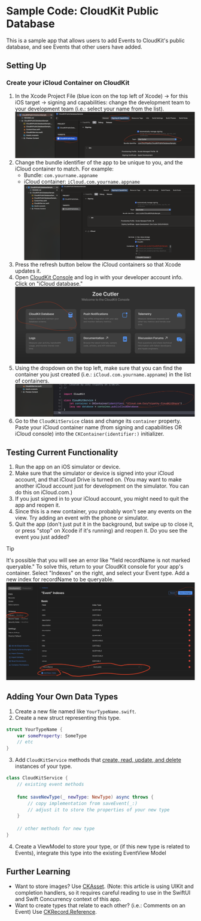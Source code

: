 #  Sample Code: CloudKit Public Database

This is a sample app that allows users to add Events to CloudKit's public database, and see Events that other users have added.

## Setting Up

### Create your iCloud Container on CloudKit
1. In the Xcode Project File (blue icon on the top left of Xcode) -> for this iOS target -> signing and capabilities: change the development team to your development team (i.e.: select your name from the list).
![Image of Xcode project file showing Signing and Capabilities.](Images/developmentTeam.png)
2. Change the bundle identifier of the app to be unique to you, and the iCloud container to match. For example:
    * Bundle: `com.yourname.appname`
    * iCloud container: `iCloud.com.yourname.appname`
![Image of Xcode project file showing Bundle ID and iCloud Containers.](Images/bundleID.png)
3. Press the refresh button below the iCloud containers so that Xcode updates it.
4. Open [CloudKit Console](https://icloud.developer.apple.com/) and log in with your developer account info. Click on "iCloud database."
![Image of CloudKit Console showing iCloud Database.](Images/cloudkitConsole.png)
5. Using the dropdown on the top left, make sure that you can find the container you just created (i.e.: `iCloud.com.yourname.appname`) in the list of containers.
![Image of CloudKit Console showing iCloud Database.](Images/cloudkitService.png)
4. Go to the `CloudKitService` class and change its `container` property. Paste your iCloud container name (from signing and capabilities OR iCloud console) into the `CKContainer(identifier:)` initializer.

## Testing Current Functionality
1. Run the app on an iOS simulator or device.
2. Make sure that the simulator or device is signed into your iCloud account, and that iCloud Drive is turned on. (You may want to make another iCloud account just for development on the simulator. You can do this on iCloud.com.)
3. If you just signed in to your iCloud account, you might need to quit the app and reopen it.
4. Since this is a new container, you probably won't see any events on the view. Try adding an event with the phone or simulator.
6. Quit the app (don't just put it in the background, but swipe up to close it, or press "stop" on Xcode if it's running) and reopen it. Do you see the event you just added?
> [!TIP]
> It's possible that you will see an error like "field recordName is not marked queryable." To solve this, return to your CloudKit console for your app's container. Select "Indexes" on the right, and select your Event type. Add a new index for recordName to be queryable.
> ![Image of CloudKit console showing adding an index for recordName.](Images/recordName.png)

## Adding Your Own Data Types
1. Create a new file named like `YourTypeName.swift`.
2. Create a new struct representing this type.
```Swift
struct YourTypeName {
    var someProperty: SomeType
    // etc
}
```
3. Add `CloudKitService` methods that [create, read, update, and delete](https://en.wikipedia.org/wiki/Create,_read,_update_and_delete) instances of your type.
```Swift
class CloudKitService {
    // existing event methods

    func saveNewType(_ newType: NewType) async throws {
        // copy implementation from saveEvent(_:)
        // adjust it to store the properties of your new type
    }

    // other methods for new type
}
```
4. Create a ViewModel to store your type, or (if this new type is related to Events), integrate this type into the existing EventView Model

## Further Learning
* Want to store images? Use [CKAsset](https://www.hackingwithswift.com/read/33/4/writing-to-icloud-with-cloudkit-ckrecord-and-ckasset). (Note: this article is using UIKit and completion handlers, so it requires careful reading to use in the SwiftUI and Swift Concurrency context of this app.
* Want to create types that relate to each other? (i.e.: Comments on an Event) Use [CKRecord.Reference](https://developer.apple.com/documentation/cloudkit/ckrecord/reference).
